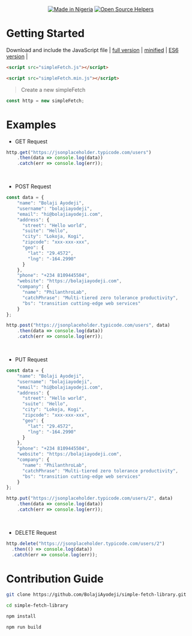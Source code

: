 <div align="center">

[![Made in Nigeria](https://img.shields.io/badge/made%20in-nigeria-008751.svg?style=flat-square)](https://github.com/acekyd/made-in-nigeria)
[![Open Source Helpers](https://www.codetriage.com/bolajiayodeji/simple-fetch-library/badges/users.svg)](https://www.codetriage.com/bolajiayodeji/simple-fetch-library)

</div>

# Getting Started

Download and include the JavaScript file | [full version](https://github.com/BolajiAyodeji/simple-fetch-library/blob/master/dist/simpleFetch.js) | [minified](https://github.com/BolajiAyodeji/simple-fetch-library/blob/master/dist/simpleFetch.min.js) | [ES6 version](https://github.com/BolajiAyodeji/simple-fetch-library/blob/master/src/simpleFetch.js) |

```html
<script src="simpleFetch.js"></script>
```
```html
<script src="simpleFetch.min.js"></script>
```
> Create a new simpleFetch
 ```js
 const http = new simpleFetch;
 ```

# Examples

* GET Request

```js
http.get("https://jsonplaceholder.typicode.com/users")
    .then(data => console.log(data))
    .catch(err => console.log(err));
```
<br>

* POST Request

```js
const data = {
    "name": "Bolaji Ayodeji",
    "username": "bolajiayodeji",
    "email": "hi@bolajiayodeji.com",
    "address": {
      "street": "Hello world",
      "suite": "Hello",
      "city": "Lokoja, Kogi",
      "zipcode": "xxx-xxx-xxx",
      "geo": {
        "lat": "29.4572",
        "lng": "-164.2990"
      }
    },
    "phone": "+234 8109445504",
    "website": "https://bolajiayodeji.com",
    "company": {
      "name": "PhilanthroLab",
      "catchPhrase": "Multi-tiered zero tolerance productivity",
      "bs": "transition cutting-edge web services"
    }
};

http.post("https://jsonplaceholder.typicode.com/users", data)
    .then(data => console.log(data))
    .catch(err => console.log(err));
```
<br>

* PUT Request

```js
const data = {
    "name": "Bolaji Ayodeji",
    "username": "bolajiayodeji",
    "email": "hi@bolajiayodeji.com",
    "address": {
      "street": "Hello world",
      "suite": "Hello",
      "city": "Lokoja, Kogi",
      "zipcode": "xxx-xxx-xxx",
      "geo": {
        "lat": "29.4572",
        "lng": "-164.2990"
      }
    },
    "phone": "+234 8109445504",
    "website": "https://bolajiayodeji.com",
    "company": {
      "name": "PhilanthroLab",
      "catchPhrase": "Multi-tiered zero tolerance productivity",
      "bs": "transition cutting-edge web services"
    }
};

http.put("https://jsonplaceholder.typicode.com/users/2", data)
    .then(data => console.log(data))
    .catch(err => console.log(err));
```
<br>

* DELETE Request

```js
http.delete("https://jsonplaceholder.typicode.com/users/2")
  .then(() => console.log(data))
  .catch(err => console.log(err));
```

# Contribution Guide

```bash
git clone https://github.com/BolajiAyodeji/simple-fetch-library.git
```
```bash
cd simple-fetch-library
```
```bash
npm install
```
```bash
npm run build
```
